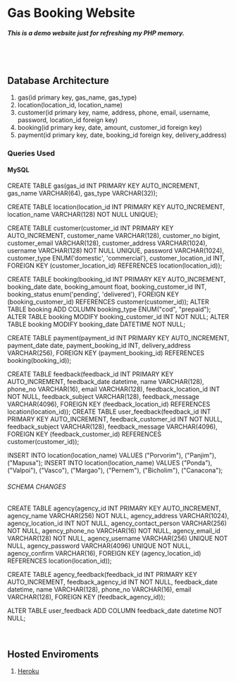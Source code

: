 # Gas Booking Website

##### <b>This is a demo website just for refreshing my PHP memory.</b> 
<br><br>
## <b>Database Architecture</b>

1. gas(id primary key, gas_name, gas_type)
2. location(location_id, location_name)
3. customer(id primary key, name, address, phone, email, username, password, location_id foreign key)
4. booking(id primary key, date, amount, customer_id foreign key)
5. payment(id primary key, date, booking_id foreign key, delivery_address)
<!-- 6. delivery(id primary key, ) -->


### <b>Queries Used</b>

#### <b>MySQL</b>

CREATE TABLE gas(gas_id INT PRIMARY KEY AUTO_INCREMENT, gas_name VARCHAR(64), gas_type VARCHAR(32));

CREATE TABLE location(location_id INT PRIMARY KEY AUTO_INCREMENT, location_name VARCHAR(128) NOT NULL UNIQUE);

CREATE TABLE customer(customer_id INT PRIMARY KEY AUTO_INCREMENT, customer_name VARCHAR(128), customer_no bigint, customer_email VARCHAR(128), customer_address VARCHAR(1024), username VARCHAR(128) NOT NULL UNIQUE, password VARCHAR(1024), customer_type ENUM('domestic', 'commercial'), customer_location_id INT, FOREIGN KEY (customer_location_id) REFERENCES location(location_id));

CREATE TABLE booking(booking_id INT PRIMARY KEY AUTO_INCREMENT, booking_date date, booking_amount float, booking_customer_id INT, booking_status enum('pending', 'delivered'), FOREIGN KEY (booking_customer_id) REFERENCES customer(customer_id));
ALTER TABLE booking ADD COLUMN booking_type ENUM("cod", "prepaid");
ALTER TABLE booking MODIFY booking_customer_id INT NOT NULL;
ALTER TABLE booking MODIFY booking_date DATETIME NOT NULL;

CREATE TABLE payment(payment_id INT PRIMARY KEY AUTO_INCREMENT, payment_date date, payment_booking_id INT, delivery_address VARCHAR(256), FOREIGN KEY (payment_booking_id) REFERENCES booking(booking_id));

CREATE TABLE feedback(feedback_id INT PRIMARY KEY AUTO_INCREMENT, feedback_date datetime, name VARCHAR(128), phone_no VARCHAR(16), email VARCHAR(128), feedback_location_id INT NOT NULL, feedback_subject VARCHAR(128), feedback_message VARCHAR(4096), FOREIGN KEY (feedback_location_id) REFERENCES location(location_id));
CREATE TABLE user_feedback(feedback_id INT PRIMARY KEY AUTO_INCREMENT, feedback_customer_id INT NOT NULL, feedback_subject VARCHAR(128), feedback_message VARCHAR(4096), FOREIGN KEY (feedback_customer_id) REFERENCES customer(customer_id));

INSERT INTO location(location_name) VALUES ("Porvorim"), ("Panjim"), ("Mapusa");
INSERT INTO location(location_name) VALUES ("Ponda"), ("Valpoi"), ("Vasco"), ("Margao"), ("Pernem"), ("Bicholim"), ("Canacona");

###### SCHEMA CHANGES

CREATE TABLE agency(agency_id INT PRIMARY KEY AUTO_INCREMENT, agency_name VARCHAR(256) NOT NULL, agency_address VARCHAR(1024), agency_location_id INT NOT NULL, agency_contact_person VARCHAR(256) NOT NULL, agency_phone_no VARCHAR(16) NOT NULL, agency_email_id VARCHAR(128) NOT NULL, agency_username VARCHAR(256) UNIQUE NOT NULL, agency_password VARCHAR(4096) UNIQUE NOT NULL, agency_confirm VARCHAR(16), FOREIGN KEY (agency_location_id) REFERENCES location(location_id));

CREATE TABLE agency_feedback(feedback_id INT PRIMARY KEY AUTO_INCREMENT, feedback_agency_id INT NOT NULL, feedback_date datetime, name VARCHAR(128), phone_no VARCHAR(16), email VARCHAR(128), FOREIGN KEY (feedback_agency_id));

ALTER TABLE user_feedback ADD COLUMN feedback_date datetime NOT NULL;

<br>

## <b>Hosted Enviroments</b>

1. [Heroku](https://_.herokuapp.com)
<!-- 2. [Hostinger](https://_.com) -->